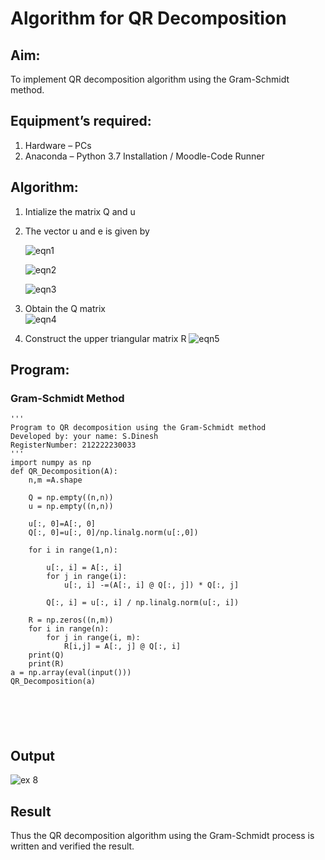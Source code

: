 # Algorithm for QR Decomposition
## Aim:
To implement QR decomposition algorithm using the Gram-Schmidt method.
## Equipment’s required:
1.	Hardware – PCs
2.	Anaconda – Python 3.7 Installation / Moodle-Code Runner
## Algorithm:
1.	Intialize the matrix Q and u
2.	The vector u and e is given by

    ![eqn1](./ex4.jpg)

    ![eqn2](./ex6.jpg)

    ![eqn3](./ex3.jpg)

3.	Obtain the Q matrix   
    ![eqn4](./ex1.jpg)
4.	Construct the upper triangular matrix R
    ![eqn5](./ex2.jpg)



## Program:
### Gram-Schmidt Method
```
''' 
Program to QR decomposition using the Gram-Schmidt method
Developed by: your name: S.Dinesh
RegisterNumber: 212222230033
'''
import numpy as np
def QR_Decomposition(A):
    n,m =A.shape
    
    Q = np.empty((n,n))
    u = np.empty((n,n))
    
    u[:, 0]=A[:, 0]
    Q[:, 0]=u[:, 0]/np.linalg.norm(u[:,0])
    
    for i in range(1,n):
        
        u[:, i] = A[:, i]
        for j in range(i):
            u[:, i] -=(A[:, i] @ Q[:, j]) * Q[:, j]
            
        Q[:, i] = u[:, i] / np.linalg.norm(u[:, i])    
            
    R = np.zeros((n,m))
    for i in range(n):
        for j in range(i, m):
            R[i,j] = A[:, j] @ Q[:, i]
    print(Q)
    print(R)
a = np.array(eval(input()))
QR_Decomposition(a)






```

## Output
![ex 8](https://github.com/Dineshsekhar2004/QRdecomposition/assets/119405916/bf9bc453-5db8-402a-8395-16857663a26d)

## Result
Thus the QR decomposition algorithm using the Gram-Schmidt process is written and verified the result.
